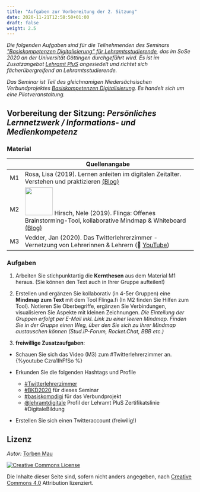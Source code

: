 ```yaml
---
title: "Aufgaben zur Vorbereitung der 2. Sitzung"
date: 2020-11-21T12:58:50+01:00
draft: false
weight: 2.5
---
```


*Die folgenden Aufgaben sind für die Teilnehmenden des  Seminars ["Basiskompetenzen Digitalisierung“ für Lehramtsstudierende](https://univz.uni-goettingen.de/qisserver/rds?state=verpublish&status=init&vmfile=no&moduleCall=webInfo&publishConfFile=webInfo&publishSubDir=veranstaltung&veranstaltung.veranstid=262605), das im SoSe 2020 an der Universität Göttingen durchgeführt wird. Es ist im Zusatzangebot [Lehramt PluS](https://www.uni-goettingen.de/lehramtplus) angesiedelt und richtet sich fächerübergreifend an Lehramtsstudierende.*

*Das Seminar ist Teil des gleichnamigen Niedersächsischen Verbundprojektes [Basiskompetenzen Digitalisierung](https://http://www.lehrerbildungsverbund-niedersachsen.de/index.php?s=ProjektBasiskompetenzenDigitalisierung). Es handelt sich um eine Pilotveranstaltung.*


##  Vorbereitung der Sitzung: *Persönliches Lernnetzwerk / Informations- und Medienkompetenz*




### Material

|  | Quellenangabe |
| -------- | -------- |
| M1     | Rosa, Lisa  (2019).  Lernen anleiten im digitalen Zeitalter. Verstehen und praktizieren [(Blog)](https://shiftingschool.wordpress.com/2019/04/01/lernen-anleiten-im-digitalen-zeitalter-verstehen-und-praktizieren/) |
| M2 | <a href="https://creativecommons.org/licenses/by-sa/4.0/deed.de" target="_top"><img alt="" src="http://mehrals0und1.ch/pub/Digital/Grafiken/CC-BY-SA.png" width="75px" /></a> Hirsch, Nele (2019).  Flinga: Offenes Brainstorming-Tool, kollaborative Mindmap & Whiteboard [(Blog)](https://ebildungslabor.de/blog/flinga/)|
| M3 |  Vedder, Jan (2020). Das Twitterlehrerzimmer - Vernetzung von Lehrerinnen & Lehrern (:movie_camera: [YouTube](https://youtu.be/Czra1IhFfSo))|




### Aufgaben


1. Arbeiten Sie stichpunktartig die **Kernthesen** aus dem Material M1 heraus. (Sie können den Text auch in Ihrer Gruppe aufteilen!)
2. Erstellen und ergänzen Sie kollaborativ (in 4-5er Gruppen) eine  **Mindmap zum Text** mit dem Tool Flinga.fi (In M2 finden Sie Hilfen zum Tool). Notieren Sie Oberbegriffe, ergänzen Sie Verbindungen, visualisieren Sie Aspekte mit kleinen Zeichnungen.
*Die Einteilung der Gruppen erfolgt per E-Mail inkl. Link zu einer leeren Mindmap. Finden Sie in der Gruppe einen Weg, über den Sie sich zu Ihrer Mindmap austauschen können (Stud.IP-Forum, Rocket.Chat, BBB etc.)*

3. **freiwillige Zusatzaufgaben**:
* Schauen Sie sich das Video (M3) zum #Twitterlehrerzimmer an.
{%youtube Czra1IhFfSo %}
* Erkunden Sie die folgenden Hashtags und Profile
    *  [#Twitterlehrerzimmer](https://twitter.com/hashtag/twitterlehrerzimmer)
    *  [#BKD2020](https://twitter.com/hashtag/bkd2020) für dieses Seminar
    * [#basiskompdigi](https://twitter.com/hashtag/basiskompdigi) für das Verbundprojekt
    * [@lehramtdigitale](https://twitter.com/lehramtdigitale) Profil der Lehramt PluS Zertifikatslinie #DigitaleBildung

* Erstellen Sie sich einen Twitteraccount (freiwilig!)





## Lizenz
*Autor:* [Torben Mau](https://twitter.com/torbenmau)


<a rel="license" href="http://creativecommons.org/licenses/by/4.0/"><img alt="Creative Commons License" style="border-width:0" src="https://i.creativecommons.org/l/by/4.0/88x31.png" /></a><br/><p>Die Inhalte dieser Seite sind, sofern nicht anders angegeben, nach <a rel="license" href="http://creativecommons.org/licenses/by/4.0/">Creative Commons 4.0</a> Attribution lizenziert.</p>
